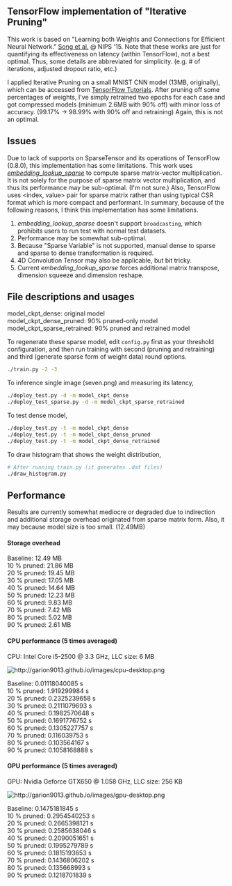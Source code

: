 ## TensorFlow implementation of "Iterative Pruning"

This work is based on "Learning both Weights and Connections for Efficient
Neural Network." [Song et al.](http://arxiv.org/pdf/1506.02626v3.pdf) @ NIPS '15.
Note that these works are just for quantifying its effectiveness on latency (within TensorFlow),
not a best optimal. Thus, some details are abbreviated for simplicity. (e.g. # of iterations, adjusted dropout ratio, etc.)

I applied Iterative Pruning on a small MNIST CNN model (13MB, originally), which can be
accessed from [TensorFlow Tutorials](https://www.tensorflow.org/versions/r0.8/tutorials/mnist/pros/index.html).
After pruning off some percentages of weights, I've simply retrained two epochs for
each case and got compressed models (minimum 2.6MB with 90% off) with minor loss of accuracy.
(99.17% -> 98.99% with 90% off and retraining) Again, this is not an optimal.

## Issues

Due to lack of supports on SparseTensor and its operations of TensorFlow (0.8.0),
this implementation has some limitations. This work uses [*embedding_lookup_sparse*](https://www.tensorflow.org/versions/r0.8/api_docs/python/nn.html#embedding_lookup_sparse) to compute sparse matrix-vector multiplication.
It is not solely for the purpose of sparse matrix vector multiplication, and thus its performance may be sub-optimal. (I'm not sure.)
Also, TensorFlow uses \<index, value\> pair for sparse matrix rather than
using typical CSR format which is more compact and performant.
In summary, because of the following reasons, I think this implementation has some limitations.

1. *embedding_lookup_sparse* doesn't support ```broadcasting```, which prohibits users to run test with normal test datasets.
2. Performance may be somewhat sub-optimal.
3. Because "Sparse Variable" is not supported, manual dense to sparse and sparse to dense transformation is required.
4. 4D Convolution Tensor may also be applicable, but bit tricky.
5. Current *embedding_lookup_sparse* forces additional matrix transpose, dimension squeeze and dimension reshape.

## File descriptions and usages

model_ckpt_dense: original model<br>
model_ckpt_dense_pruned: 90% pruned-only model<br>
model_ckpt_sparse_retrained: 90% pruned and retrained model<br>

To regenerate these sparse model, edit ```config.py``` first as your threshold configuration,
and then run training with second (pruning and retraining) and third (generate sparse form of weight data) round options.

```bash
./train.py -2 -3
```

To inference single image (seven.png) and measuring its latency,

```bash
./deploy_test.py -d -m model_ckpt_dense
./deploy_test_sparse.py -d -m model_ckpt_sparse_retrained
```

To test dense model,

```bash
./deploy_test.py -t -m model_ckpt_dense
./deploy_test.py -t -m model_ckpt_dense_pruned
./deploy_test.py -t -m model_ckpt_dense_retrained
```

To draw histogram that shows the weight distribution,

```bash
# After running train.py (it generates .dat files)
./draw_histogram.py
```

## Performance
Results are currently somewhat mediocre or degraded due to indirection and additional storage overhead originated from sparse matrix form.
Also, it may because model size is too small. (12.49MB)

#### Storage overhead
Baseline: 12.49 MB<br>
10 % pruned: 21.86 MB<br>
20 % pruned: 19.45 MB<br>
30 % pruned: 17.05 MB<br>
40 % pruned: 14.64 MB<br>
50 % pruned: 12.23 MB<br>
60 % pruned: 9.83 MB<br>
70 % pruned: 7.42 MB<br>
80 % pruned: 5.02 MB<br>
90 % pruned: 2.61 MB<br>

#### CPU performance (5 times averaged)
CPU: Intel Core i5-2500 @ 3.3 GHz,
LLC size: 6 MB

<img src=http://garion9013.github.io/images/cpu-desktop.png alt=http://garion9013.github.io/images/cpu-desktop.png>

Baseline: 0.01118040085 s<br>
10 % pruned: 1.919299984   s<br>
20 % pruned: 0.2325239658  s<br>
30 % pruned: 0.2111079693  s<br>
40 % pruned: 0.1982570648  s<br>
50 % pruned: 0.1691776752  s<br>
60 % pruned: 0.1305227757  s<br>
70 % pruned: 0.116039753   s<br>
80 % pruned: 0.103564167   s<br>
90 % pruned: 0.1058168888  s<br>

#### GPU performance (5 times averaged)
GPU: Nvidia Geforce GTX650 @ 1.058 GHz,
LLC size: 256 KB

<img src=http://garion9013.github.io/images/gpu-desktop.png alt=http://garion9013.github.io/images/gpu-desktop.png>

Baseline: 0.1475181845 s<br>
10 % pruned: 0.2954540253 s<br>
20 % pruned: 0.2665398121 s<br>
30 % pruned: 0.2585638046 s<br>
40 % pruned: 0.2090051651 s<br>
50 % pruned: 0.1995279789 s<br>
60 % pruned: 0.1815193653 s<br>
70 % pruned: 0.1436806202 s<br>
80 % pruned: 0.135668993  s<br>
90 % pruned: 0.1218701839 s<br>








